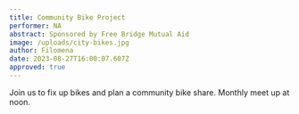 ```yaml
---
title: Community Bike Project
performer: NA
abstract: Sponsored by Free Bridge Mutual Aid
image: /uploads/city-bikes.jpg
author: Filomena
date: 2023-08-27T16:00:07.607Z
approved: true
---
```

J﻿oin us to fix up bikes and plan a community bike share. Monthly meet up at noon.